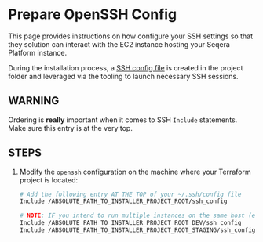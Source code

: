 # Prepare OpenSSH Config
This page provides instructions on how configure your SSH settings so that they solution can interact with the EC2 instance hosting your Seqera Platform instance.

During the installation process, a [SSH config file](https://man.openbsd.org/ssh_config) is created in the project folder and leveraged via the tooling to launch necessary SSH sessions.


## WARNING
Ordering is **really** important when it comes to SSH `Include` statements. Make sure this entry is at the very top.


## STEPS

1. Modify the `openssh` configuration on the machine where your Terraform project is located:

    ```bash
    # Add the following entry AT THE TOP of your ~/.ssh/config file
    Include /ABSOLUTE_PATH_TO_INSTALLER_PROJECT_ROOT/ssh_config

    # NOTE: IF you intend to run multiple instances on the same host (e.g. dev and staging), add an Include to each project folder.
    Include /ABSOLUTE_PATH_TO_INSTALLER_PROJECT_ROOT_DEV/ssh_config
    Include /ABSOLUTE_PATH_TO_INSTALLER_PROJECT_ROOT_STAGING/ssh_config
    ```
